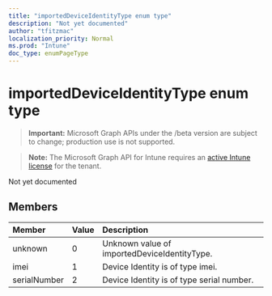 ```yaml
---
title: "importedDeviceIdentityType enum type"
description: "Not yet documented"
author: "tfitzmac"
localization_priority: Normal
ms.prod: "Intune"
doc_type: enumPageType
---
```


# importedDeviceIdentityType enum type

> **Important:** Microsoft Graph APIs under the /beta version are subject to change; production use is not supported.

> **Note:** The Microsoft Graph API for Intune requires an [active Intune license](https://go.microsoft.com/fwlink/?linkid=839381) for the tenant.

Not yet documented

## Members
|Member|Value|Description|
|:---|:---|:---|
|unknown|0|Unknown value of importedDeviceIdentityType.|
|imei|1|Device Identity is of type imei.|
|serialNumber|2|Device Identity is of type serial number.|





